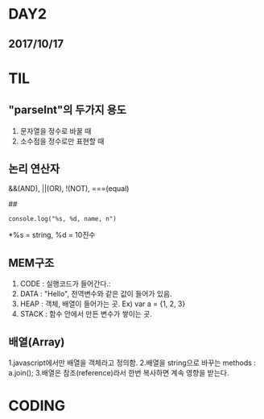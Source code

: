 DAY2
====
2017/10/17
----------
# TIL
## "parseInt"의 두가지 용도
 1. 문자열을 정수로 바꿀 때
 2. 소수점을 정수로만 표현할 때
## 논리 연산자
 &&(AND), ||(OR), !(NOT), ===(equal)

##<pre><code>console.log("%s, %d, name, n")</code></pre>
 *%s = string, %d = 10진수
## MEM구조
 1. CODE : 실행코드가 들어간다.:
 2. DATA : "Hello", 전역변수와 같은 값이 들어가 있음.
 3. HEAP : 객체, 배열이 들어가는 곳. Ex) var a = {1, 2, 3}
 4. STACK : 함수 안에서 만든 변수가 쌓이는 곳.
## 배열(Array)
 1.javascript에서만 배열을 객체라고 정의함.
 2.배열을 string으로 바꾸는 methods : a.join();
 3.배열은 참조(reference)라서 한번 복사하면 계속 영향을 받는다.

# CODING


